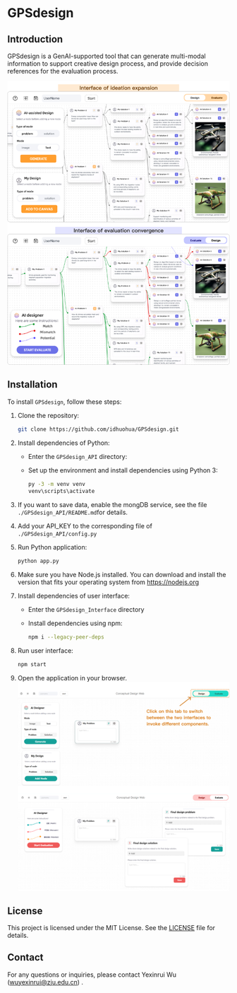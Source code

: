 # GPSdesign

## Introduction

GPSdesign is a GenAI-supported tool that can generate multi-modal information to support creative design process, and provide decision references for the evaluation process.

<img src="readme-1.png">

## Installation

To install `GPSdesign`, follow these steps:

1. Clone the repository:

   ```bash
   git clone https://github.com/idhuohua/GPSdesign.git
   ```

2. Install dependencies of Python:

   - Enter the `GPSdesign_API` directory:
   - Set up the environment and install dependencies using Python 3:

     ```bash
     py -3 -m venv venv
     venv\scripts\activate
     ```

3. If you want to save data, enable the mongDB service, see the file `./GPSdesign_API/README.md`for details.

4. Add your API_KEY to the corresponding file of `./GPSdesign_API/config.py`

5. Run Python application:

   ```bash
   python app.py
   ```

6. Make sure you have Node.js installed.
   You can download and install the version that fits your operating system from <https://nodejs.org>

7. Install dependencies of user interface:

   - Enter the `GPSdesign_Interface` directory
   - Install dependencies using npm:

     ```bash
     npm i --legacy-peer-deps
     ```

8. Run user interface:

   ```bash
   npm start
   ```

9. Open the application in your browser.
   <img src="readme-2.png">

## License

This project is licensed under the MIT License. See the [LICENSE](LICENSE) file for details.

## Contact

For any questions or inquiries, please contact Yexinrui Wu (<wuyexinrui@zju.edu.cn>) .

